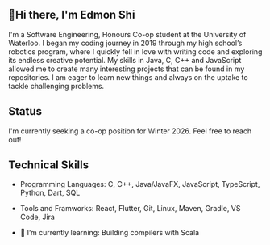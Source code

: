 ## 👋Hi there, I'm Edmon Shi 
I'm a Software Engineering, Honours Co-op student at the University of Waterloo. I began my coding journey in 2019 through my high school’s robotics program, where I quickly fell in love with writing code and exploring its endless creative potential.
My skills in Java, C, C++ and JavaScript allowed me to create many interesting projects that can be found in my repositories. I am eager to learn new things and always on the uptake to tackle challenging problems.

## Status
I'm currently seeking a co-op position for Winter 2026. Feel free to reach out!

## Technical Skills
- Programming Languages: C, C++, Java/JavaFX, JavaScript, TypeScript, Python, Dart, SQL
- Tools and Framworks: React, Flutter, Git, Linux, Maven, Gradle, VS Code, Jira

- 🌱 I’m currently learning: Building compilers with Scala
<!--
**edmonshi/edmonshi** is a ✨ _special_ ✨ repository because its `README.md` (this file) appears on your GitHub profile.

Here are some ideas to get you started:

- 🔭 I’m currently working on ...

- 👯 I’m looking to collaborate on ...
- 🤔 I’m looking for help with ...
- 💬 Ask me about ...
- 📫 How to reach me: ...
- 😄 Pronouns: ...
- ⚡ Fun fact: ...
-->
